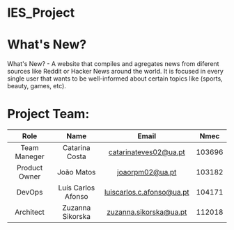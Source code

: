 # IES_Project

# What's New?

What's New? - A website that compiles and agregates news from diferent sources like Reddit or Hacker News around the world. It is focused in every single user that wants to be well-informed about certain topics like (sports, beauty, games, etc).

# Project Team:

| Role          | Name                 | Email                       | Nmec   |
| :-----------: | :------------------: | :-------------------------: | :----: |
| Team Maneger  | Catarina Costa       | catarinateves02@ua.pt       | 103696 |
| Product Owner | João Matos           | joaorpm02@ua.pt             | 103182 |
| DevOps        | Luís Carlos Afonso   | luiscarlos.c.afonso@ua.pt   | 104171 |
| Architect     | Zuzanna Sikorska     | zuzanna.sikorska@ua.pt      | 112018 |

